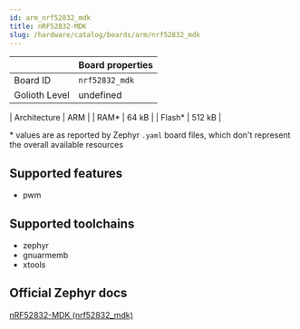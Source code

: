```yaml
---
id: arm_nrf52832_mdk
title: nRF52832-MDK
slug: /hardware/catalog/boards/arm/nrf52832_mdk
---
```


[//]: # (This is an auto-generated file, do not edit! Changes to it will be lost upon re-generation)



|                | Board properties     |
| -------------  | -------------------- |
| Board ID       | `nrf52832_mdk` |
| Golioth Level  | undefined       |

| Architecture   | ARM |
| RAM*           | 64 kB |
| Flash*         | 512 kB |

\* values are as reported by Zephyr `.yaml` board files, which don't represent the overall available resources



## Supported features

* pwm

## Supported toolchains

* zephyr
* gnuarmemb
* xtools

## Official Zephyr docs

[nRF52832-MDK (nrf52832_mdk)](https://docs.zephyrproject.org/latest/boards/arm/nrf52832_mdk/doc/index.html)
